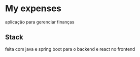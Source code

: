 # My expenses

aplicação para gerenciar finanças

## Stack

feita com java e spring boot para o backend e react no frontend